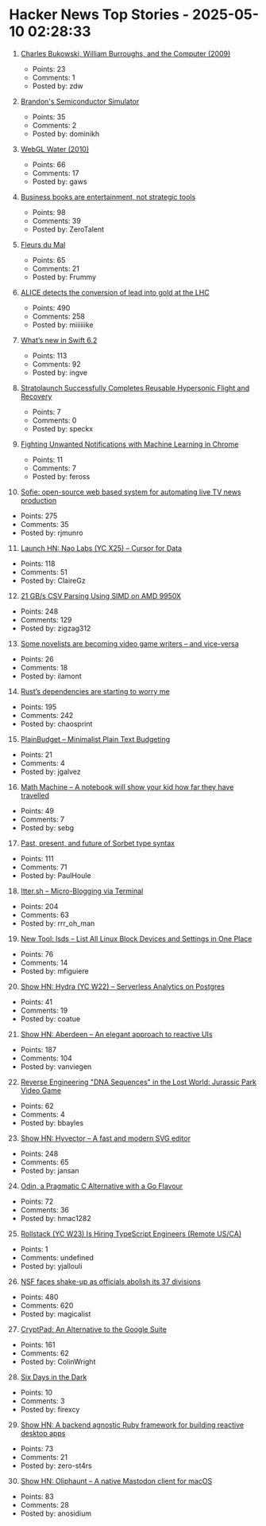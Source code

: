 # Hacker News Top Stories - 2025-05-10 02:28:33

1. [Charles Bukowski, William Burroughs, and the Computer (2009)](https://realitystudio.org/bibliographic-bunker/charles-bukowski-william-burroughs-and-the-computer/)
   - Points: 23
   - Comments: 1
   - Posted by: zdw

2. [Brandon's Semiconductor Simulator](https://brandonli.net/semisim/)
   - Points: 35
   - Comments: 2
   - Posted by: dominikh

3. [WebGL Water (2010)](https://madebyevan.com/webgl-water/)
   - Points: 66
   - Comments: 17
   - Posted by: gaws

4. [Business books are entertainment, not strategic tools](https://theorthagonist.substack.com/p/why-reading-business-books-is-a-waste)
   - Points: 98
   - Comments: 39
   - Posted by: ZeroTalent

5. [Fleurs du Mal](https://fleursdumal.org)
   - Points: 65
   - Comments: 21
   - Posted by: Frummy

6. [ALICE detects the conversion of lead into gold at the LHC](https://www.home.cern/news/news/physics/alice-detects-conversion-lead-gold-lhc)
   - Points: 490
   - Comments: 258
   - Posted by: miiiiiike

7. [What’s new in Swift 6.2](https://www.hackingwithswift.com/articles/277/whats-new-in-swift-6-2)
   - Points: 113
   - Comments: 92
   - Posted by: ingve

8. [Stratolaunch Successfully Completes Reusable Hypersonic Flight and Recovery](https://www.stratolaunch.com/news/stratolaunch-successfully-completes-reusable-hypersonic-flight-and-recovery-with-talon-a2-vehicle/)
   - Points: 7
   - Comments: 0
   - Posted by: speckx

9. [Fighting Unwanted Notifications with Machine Learning in Chrome](https://blog.chromium.org/2025/05/fighting-unwanted-notifications-with.html)
   - Points: 11
   - Comments: 7
   - Posted by: feross

10. [Sofie: open-source web based system for automating live TV news production](https://nrkno.github.io/sofie-core/)
   - Points: 275
   - Comments: 35
   - Posted by: rjmunro

11. [Launch HN: Nao Labs (YC X25) – Cursor for Data](undefined)
   - Points: 118
   - Comments: 51
   - Posted by: ClaireGz

12. [21 GB/s CSV Parsing Using SIMD on AMD 9950X](https://nietras.com/2025/05/09/sep-0-10-0/)
   - Points: 248
   - Comments: 129
   - Posted by: zigzag312

13. [Some novelists are becoming video game writers – and vice-versa](https://www.theguardian.com/games/2025/apr/30/novelists-video-game-writers)
   - Points: 26
   - Comments: 18
   - Posted by: ilamont

14. [Rust’s dependencies are starting to worry me](https://vincents.dev/blog/rust-dependencies-scare-me/?)
   - Points: 195
   - Comments: 242
   - Posted by: chaosprint

15. [PlainBudget – Minimalist Plain Text Budgeting](https://plainbudget.com/)
   - Points: 21
   - Comments: 4
   - Posted by: jgalvez

16. [Math Machine – A notebook will show your kid how far they have travelled](https://kidswholovemath.substack.com/p/math-machine)
   - Points: 49
   - Comments: 7
   - Posted by: sebg

17. [Past, present, and future of Sorbet type syntax](https://blog.jez.io/history-of-sorbet-syntax/)
   - Points: 111
   - Comments: 71
   - Posted by: PaulHoule

18. [Itter.sh – Micro-Blogging via Terminal](https://www.itter.sh/)
   - Points: 204
   - Comments: 63
   - Posted by: rrr_oh_man

19. [New Tool: lsds – List All Linux Block Devices and Settings in One Place](https://tanelpoder.com/posts/lsds-list-linux-block-devices-and-their-config/)
   - Points: 76
   - Comments: 14
   - Posted by: mfiguiere

20. [Show HN: Hydra (YC W22) – Serverless Analytics on Postgres](https://www.hydra.so/)
   - Points: 41
   - Comments: 19
   - Posted by: coatue

21. [Show HN: Aberdeen – An elegant approach to reactive UIs](https://aberdeenjs.org/)
   - Points: 187
   - Comments: 104
   - Posted by: vanviegen

22. [Reverse Engineering "DNA Sequences" in the Lost World: Jurassic Park Video Game](https://32bits.substack.com/p/under-the-microscope-the-lost-world)
   - Points: 62
   - Comments: 4
   - Posted by: bbayles

23. [Show HN: Hyvector – A fast and modern SVG editor](https://www.hyvector.com)
   - Points: 248
   - Comments: 65
   - Posted by: jansan

24. [Odin, a Pragmatic C Alternative with a Go Flavour](http://bitshifters.cc/2025/05/04/odin.html)
   - Points: 72
   - Comments: 36
   - Posted by: hmac1282

25. [Rollstack (YC W23) Is Hiring TypeScript Engineers (Remote US/CA)](https://www.ycombinator.com/companies/rollstack-2/jobs/QPqpb1n-software-engineer-typescript-us-canada)
   - Points: 1
   - Comments: undefined
   - Posted by: yjallouli

26. [NSF faces shake-up as officials abolish its 37 divisions](https://www.science.org/content/article/exclusive-nsf-faces-radical-shake-officials-abolish-its-37-divisions)
   - Points: 480
   - Comments: 620
   - Posted by: magicalist

27. [CryptPad: An Alternative to the Google Suite](https://cryptpad.org/)
   - Points: 161
   - Comments: 62
   - Posted by: ColinWright

28. [Six Days in the Dark](https://tonyyo11.github.io/posts/Six-Days-in-the-Dark/)
   - Points: 10
   - Comments: 3
   - Posted by: firexcy

29. [Show HN: A backend agnostic Ruby framework for building reactive desktop apps](https://codeberg.org/skinnyjames/hokusai)
   - Points: 73
   - Comments: 21
   - Posted by: zero-st4rs

30. [Show HN: Oliphaunt – A native Mastodon client for macOS](https://testflight.apple.com/join/Epq1P3Cw)
   - Points: 83
   - Comments: 28
   - Posted by: anosidium

